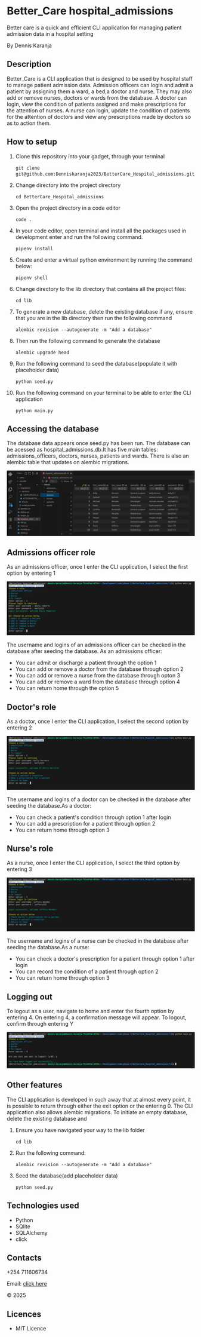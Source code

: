 # Better_Care hospital_admissions
Better care is a quick and efficient CLI application for managing patient admission data in a hospital setting

By Dennis Karanja
## Description
Better_Care is a CLI application that is designed to be used by hospital staff to manage patient admission data. Admission officers can login and admit a patient by assigning them a ward, a bed,a doctor and nurse. They may also add or remove nurses, doctors or wards from the database. A doctor can login, view the condition of patients assigned and make prescriptions for the attention of nurses. A nurse can login, update the condition of patients for the attention of doctors and view any prescriptions made by doctors so as to action them.  
## How to setup
1. Clone this repository into your gadget, through your terminal

       git clone git@github.com:Denniskaranja2023/BetterCare_Hospital_admissions.git
2. Change directory into the project directory
      
       cd BetterCare_Hospital_admissions
3. Open the project directory in a code editor
       
       code .
4. In your code editor, open terminal and install all the packages used in development enter and run the following command.
       
       pipenv install
5. Create and enter a virtual python environment by running the command below:
    
       pipenv shell
6. Change directory to the lib directory that contains all the project files:
       
       cd lib
7. To generate a new database, delete the existing database if any, ensure that you are in the lib directory then run the following command
       
       alembic revision --autogenerate -m "Add a database"
8. Then run the following command to generate the database

       alembic upgrade head
9. Run the following command to seed the database(populate it with placeholder data)
       
       python seed.py
10. Run the following command on your terminal to be able to enter the CLI application
       
        python main.py
## Accessing the database
The database data appears once seed.py has been run. The database can be acessed as hospital_admissions.db.It has five main tables: admissions_officers, doctors, nurses, patients and wards. There is also an alembic table that updates on alembic migrations.

![hospital_admissions.db](./lib/img/database.png)
## Admissions officer role
As an admissions officer, once I enter the CLI application, I select the first option by entering 1

![Admissions officer logins](./lib/img/admissions%20officer.png)

The username and logins of an admissions officer can be checked in the database after seeding the database. As an admissions officer:
- You can admit or discharge a patient through the option 1
- You can add or remove a doctor from the database through option 2
- You can add or remove a nurse from the database through opton 3
- You can add or remove a ward from the database through option 4
- You can return home through the option 5
## Doctor's role
As a doctor, once I enter the CLI application, I select the second option by entering 2

![Doctors logins](./lib/img/doctor.png)

The username and logins of a doctor can be checked in the database after seeding the database.As a doctor:
- You can check a patient's condition through option 1 after login
- You can add a prescription for a patient through option 2
- You can return home through option 3
## Nurse's role
As a nurse, once I enter the CLI application, I select the third option by entering 3

![Nurses logins](./lib/img/nurse.png)

The username and logins of a nurse can be checked in the database after seeding the database.As a nurse:
- You can check a doctor's prescription for a patient through option 1 after login
- You can record the condition of a patient through option 2
- You can return home through option 3
## Logging out
To logout as a user, navigate to home and enter the fourth option by entering 4. On entering 4, a confirmation message will appear. To logout, confirm through entering Y

![Lougout](./lib/img/logout.png)
## Other features
The CLI application is developed in such away that at almost every point, it is possible to return through either the exit option or the entering 0. The CLI application also allows alembic migrations. To initiate an empty database, delete the existing database and 
1. Ensure you have navigated your way to the lib folder

       cd lib
2. Run the following command:

       alembic revision --autogenerate -m "Add a database"
3. Seed the database(add placeholder data)

       python seed.py
## Technologies used
- Python
- SQlite 
- SQLAlchemy
- click
## Contacts
+254 711606734

Email: [click here](denniswanyeki2021@gmail.com)

&copy; 2025

## Licences

- MIT Licence



